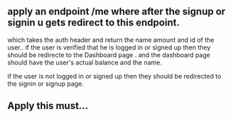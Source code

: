 ## apply an endpoint /me where after the signup or signin u gets redirect to this endpoint.
which takes the auth header and return the name amount and id of the user..
if the user is verified that he is logged in or signed up then they should be redirecte to
the Dashboard page . and the dashboard page should have the user's actual balance and the name.

if the user is not logged in or signed up then they should be redirected to the signin or signup page.

## Apply this must...